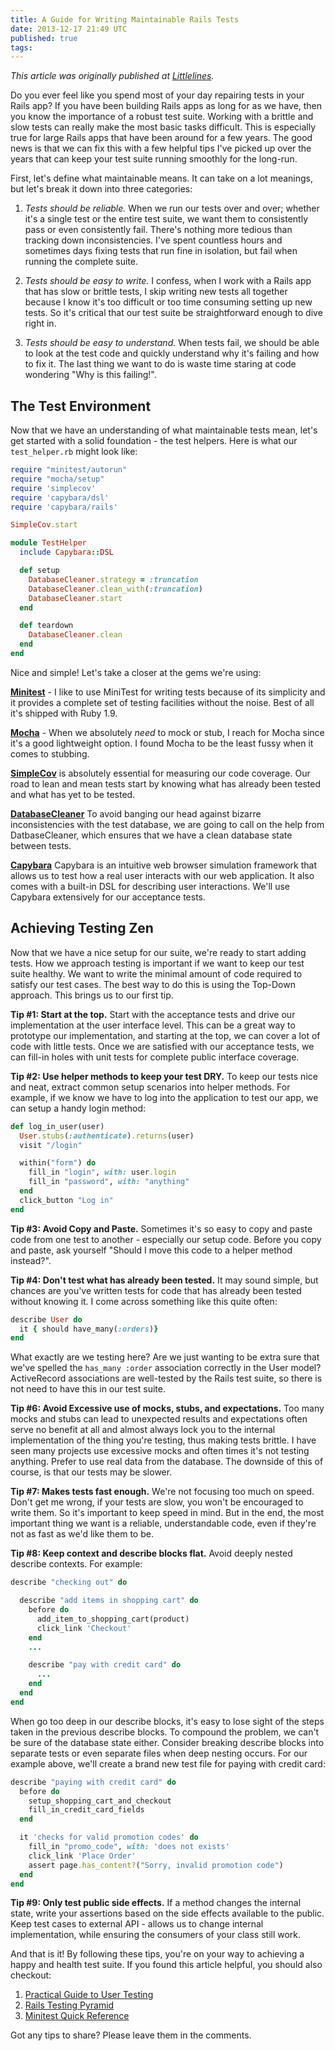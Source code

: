 ```yaml
---
title: A Guide for Writing Maintainable Rails Tests
date: 2013-12-17 21:49 UTC
published: true
tags:
---
```


_This article was originally published at
[Littlelines](http://littlelines.com/blog/2013/12/17/a-guide-for-writing-maintainable-rails-tests/)._

Do you ever feel like you spend most of your day repairing tests in your Rails
app? If you have been building Rails apps as long for as we have, then you know
the importance of a robust test suite. Working with a brittle and slow tests can
really make the most basic tasks difficult. This is especially true for large
Rails apps that have been around for a few years. The good news is that we can
fix this with a few helpful tips I've picked up over the years that can keep
your test suite running smoothly for the long-run.

First, let's define what maintainable means. It can take on a lot meanings, but
let's break it down into three categories:

1. *Tests should be reliable.* When we run our tests over and over; whether it's
   a single test or the entire test suite, we want them to consistently pass or
   even consistently fail. There's nothing more tedious than tracking down
   inconsistencies. I've spent countless hours and sometimes days fixing tests
   that run fine in isolation, but fail when running the complete suite.

2. *Tests should be easy to write.* I confess, when I work with a Rails app that
   has slow or brittle tests, I skip writing new tests all together because I know
   it's too difficult or too time consuming setting up new tests. So it's
   critical that our test suite be straightforward enough to dive right in.

3. *Tests should be easy to understand.* When tests fail, we should be able to
   look at the test code and quickly understand why it's failing and how to
   fix it. The last thing we want to do is waste time staring at code wondering
   "Why is this failing!".

## The Test Environment

Now that we have an understanding of what maintainable tests mean, let's get
started with a solid foundation - the test helpers. Here is what our
`test_helper.rb` might look like:

~~~ ruby
require "minitest/autorun"
require "mocha/setup"
require 'simplecov'
require 'capybara/dsl'
require 'capybara/rails'

SimpleCov.start

module TestHelper
  include Capybara::DSL

  def setup
    DatabaseCleaner.strategy = :truncation
    DatabaseCleaner.clean_with(:truncation)
    DatabaseCleaner.start
  end

  def teardown
    DatabaseCleaner.clean
  end
end
~~~

Nice and simple! Let's take a closer at the gems we're using:

**[Minitest](https://github.com/seattlerb/minitest)** - I like to use MiniTest for
writing tests because of its simplicity and it provides a complete set of
testing facilities without the noise. Best of all it's shipped with Ruby 1.9.

**[Mocha](http://gofreerange.com/mocha/docs/)** - When we absolutely _need_ to
mock or stub, I reach for Mocha since it's a good lightweight option. I found
Mocha to be the least fussy when it comes to stubbing.

**[SimpleCov](https://github.com/colszowka/simplecov)** is absolutely essential
  for measuring our code coverage. Our road to lean and mean tests start by
  knowing what has already been tested and what has yet to be tested.

**[DatabaseCleaner](https://github.com/bmabey/database_cleaner)** To avoid
banging our head against bizarre inconsistencies with the test database, we are
going to call on the help from DatbaseCleaner, which ensures that we have a clean database
state between tests.

**[Capybara](http://jnicklas.github.io/capybara)** Capybara is an intuitive web browser
simulation framework that allows us to test how a real user interacts with our web application. It
also comes with a built-in DSL for describing user interactions. We'll use
Capybara extensively for our acceptance tests.

## Achieving Testing Zen

Now that we have a nice setup for our suite, we're ready to start adding
tests. How we approach testing is important if we want to keep our test suite
healthy. We want to write the minimal amount of code required to satisfy our
test cases. The best way to do this is using the Top-Down approach. This brings
us to our first tip.

**Tip #1: Start at the top.** Start with the acceptance tests and drive our
  implementation at the user interface level. This can be a great way to
  prototype our implementation, and starting at the top, we can cover a lot of
  code with little tests. Once we are satisfied with our acceptance tests, we
  can fill-in holes with unit tests for complete public interface coverage.

**Tip #2: Use helper methods to keep your test DRY.** To keep our tests nice and
   neat, extract common setup scenarios into helper methods. For example, if we
   know we have to log into the application to test our app, we can setup a
   handy login method:

~~~ruby
def log_in_user(user)
  User.stubs(:authenticate).returns(user)
  visit "/login"

  within("form") do
    fill_in "login", with: user.login
    fill_in "password", with: "anything"
  end
  click_button "Log in"
end
~~~

**Tip #3: Avoid Copy and Paste.** Sometimes it's so easy to copy and paste code
   from one test to another - especially our setup code. Before you copy and paste,
   ask yourself "Should I move this code to a helper method instead?".

**Tip #4: Don't test what has already been tested.** It may sound simple, but
chances are you've written tests for code that has already been tested without
knowing it. I come across something like this quite often:

~~~ruby
describe User do
  it { should have_many(:orders)}
end
~~~

What exactly are we testing here? Are we just wanting to be extra sure that
we've spelled the `has_many :order` association correctly in the User
model? ActiveRecord associations are well-tested by the Rails test suite, so
there is not need to have this in our test suite.

**Tip #6: Avoid Excessive use of mocks, stubs, and expectations.** Too many
   mocks and stubs can lead to unexpected results and expectations often serve
   no benefit at all and almost always lock you to the internal implementation
   of the thing you're testing, thus making tests brittle. I have seen many
   projects use excessive mocks and often times it's not testing
   anything. Prefer to use real data from the database. The downside of this of
   course, is that our tests may be slower.

**Tip #7: Makes tests fast enough.** We're not focusing too much on speed. Don't get
me wrong, if your tests are slow, you won't be encouraged to write them. So it's
important to keep speed in mind. But in the end, the most important thing we
want is a reliable, understandable code, even if they're not as fast as we'd like
them to be.

**Tip #8: Keep context and describe blocks flat.** Avoid deeply nested describe
   contexts. For example:

~~~ruby
describe "checking out" do

  describe "add items in shopping cart" do
    before do
      add_item_to_shopping_cart(product)
      click_link 'Checkout'
    end
    ...

    describe "pay with credit card" do
      ...
    end
  end
end
~~~

When go too deep in our describe blocks, it's easy to lose sight of the steps
taken in the previous describe blocks. To compound the problem, we can't be sure
of the database state either. Consider breaking describe blocks into separate
tests or even separate files when deep nesting occurs. For our example above,
we'll create a brand new test file for paying with credit card:

~~~ruby
describe "paying with credit card" do
  before do
    setup_shopping_cart_and_checkout
    fill_in_credit_card_fields
  end

  it 'checks for valid promotion codes' do
    fill_in "promo_code", with: 'does not exists'
    click_link 'Place Order'
    assert page.has_content?("Sorry, invalid promotion code")
  end
end
~~~

**Tip #9: Only test public side effects.** If a method changes the internal state, write
  your assertions based on the side effects available to the public. Keep test
  cases to external API - allows us to change internal implementation, while
  ensuring the consumers of your class still work.

And that is it! By following these tips, you're on your way to achieving a happy
and health test suite. If you found this article helpful, you should also
checkout:

1. [Practical Guide to User Testing](http://robots.thoughtbot.com/practical-guide-to-user-testing/)
2. [Rails Testing Pyramid](http://blog.codeclimate.com/blog/2013/10/09/rails-testing-pyramid/)
3. [Minitest Quick Reference](http://mattsears.com/articles/2011/12/10/minitest-quick-reference)

Got any tips to share? Please leave them in the comments.
